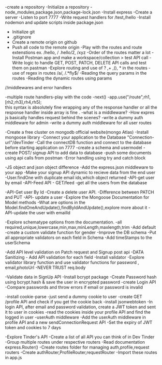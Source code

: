 -create a repository
-Initialize a repository
-node_modules,package.json,package-lock.json
-Install express
-Create a server
-Listen to port 7777
-Write request handlers for /test,/hello
-Install nodemon and update scripts inside package.json

- Initialize git
- .gitignore
- Create a remote origin on github
- Push all code to the remote origin
  -Play with the routes and route extenstions ex. /hello, / .hello/2, /xyz
  -Order of the routes matter a lot
  -Install Postman app and make a workspace/collection > test API call
  -Write logic to handle GET, POST, PATCH, DELETE API calls and test them on pastman
  -Explore routing and use of ? ,+ ,(), * in the routes
  -use of regex in routes /a/, /.*fly$/
  -Reading the query params in the routes
  -Reading the dynamic routes using params

//middlewares and error handlers

-multiple route handlers-play with the code
-next()
-app.use("/route",rh1,[rh2,rh3],rh4,rh5);  
this syntax is absolutely fine wrapping any of the response handler or all the response handler inside array is fine .
-what is a middleware?
-How expres js basically handles request behind the scenes?
-write a dummy auth middleware for admin
-write a dummy auth middleware for all user routes

-Create a free cluster on mongodb official website(mongo Atlas)
-Install mongoose library
-Connect your application to the Database "Connection-url"/devTinder
-Call the connectDB function and connect to the database before starting application on 7777
-create a schema and usermodel
-create POST/ signup API to add data to database
-push some documents using api calls from postman
-Error handling using try and catch block

-JS object and json object difference
-Add the express.json middleware to your app
-Make your signup API dynamic to recieve data from the end user
-User.findOne with duplicate email ids,which object returned
-API-get user by email
-API-Feed API - GET/feed -get all the users from the database

-API-Get user By Id
-Create a delete user API.
-Difference between PATCH and PUT
-API- update a user
-Explore the Mongoose Documentation for Model methods
-What are options in the Model.findOneAndUpdate(),findByIdAndUpdate(),explore more about it
-API-update the user with emailId

-Explore schematype options from the documentation.
-all required,unique,lowercase,min,max,minLength,maxlength,trim
-Add default
-create a custom validate function for gender
-Improve the DB schema -Put all appropriate validators on each field in Schema
-Add timeStamps to the userSchema

-Add API level validation on Patch request and Signup post api
-DATA Sanitizing - Add API validation for each field
-Install validator
-Explore validator library function and use validator functions for password , email,photoUrl
-NEVER TRUST req.body

-Validate data in SignUp API
-Install bcrypt package
-Create Password hash using bcrypt.hash & save the user in encrypted password
-create Login API
-Compare passwords and throw errors if email or password is invalid

-install cookie-parse
-just send a dummy cookie to user
-create GET /profile API and check if you get the cookie back
-install jsonwebtoken
-In login API, after email and password validation, create a JWT token and sent it to user in cookies
-read the cookies inside your profile API and find the logged in user
-userAuth middleware
-Add the userAuth middleware in profile API and a new sendConnectionRequest API
-Set the expiry of JWT token and cookies to 7 days

-Explore Tinder's API
-Create a list of all API you can think of in Dev Tinder
-Group multiple routes under respective routers
-Read documentation express.Router()
-Create routes folder for managing auth,profile,request routers
-Create authRouter,ProfileRouter,requestRouter
-Import these routes in app.js
